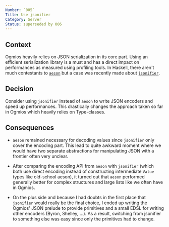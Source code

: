 ```yaml
---
Number: `005`
Title: Use jsonifier
Category: Server
Status: superseded by 006
---
```


<!-- ADR template adapted from Michael Nygard's -->

## Context

<!-- What is the issue that we're seeing that is motivating this decision or change? -->

Ogmios heavily relies on JSON serialization in its core part. Using an efficient serialization library is a must and has a direct impact on performances as measured using profiling tools. In Haskell, there aren't much contestants to [`aeson`](https://hackage.haskell.org/package/aeson) but a case was recently made about [`jsonifier`](http://hackage.haskell.org/package/jsonifier).

## Decision

<!-- What is the change that we're proposing and/or doing? -->

Consider using `jsonifier` instead of `aeson` to write JSON encoders and speed up performances. This drastically changes the approach taken so far in Ogmios which heavily relies on Type-classes. 

## Consequences

<!-- What becomes easier or more difficult to do because of this change? -->

- `aeson` remained necessary for decoding values since `jsonifier` only cover the encoding part. This lead to quite awkward moment where we would have two separate abstractions for manipulating JSON with a frontier often very unclear. 

- After comparing the encoding API from `aeson` with `jsonifier` (which both use direct encoding instead of constructing intermediate `Value` types like old-school aeson), it turned out that `aeson` performed generally better for complex structures and large lists like we often have in Ogmios. 

- On the plus side and because I had doubts in the first place that `jsonifier` would really be the final choice, I ended up writing the Ogmios' JSON prelude to provide primitives and a small EDSL for writing other encoders (Byron, Shelley, ...). As a result, switching from jsonifier to something else was easy since only the primitives had to change. 
